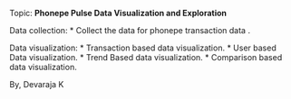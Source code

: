 Topic: **Phonepe Pulse Data Visualization and Exploration**

Data collection:
	   * Collect the data for phonepe transaction data .

Data visualization:
	   * Transaction based data visualization.
           * User based Data visualization.
	   * Trend Based data visualization.
	   * Comparison based data visualization.


By,
Devaraja K
